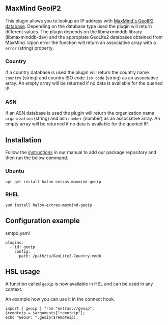 ## MaxMind GeoIP2

This plugin allows you to lookup an IP address with [MaxMind's GeoIP2 database](https://dev.maxmind.com/geoip/geolite2-free-geolocation-data). Depending on the database type used the plugin will return different values. The plugin depends on the libmaxminddb library (libmaxminddb-dev) and the appropiate GeoLite2 databases obtained from MaxMind.
Upon error the function will return an associative array with a ``error`` (string) property.

### Country
If a country database is used the plugin will return the country name ``country`` (string) and country ISO code ``iso_code`` (string) as an associative array. An empty array will be returned if no data is available for the queried IP. 

### ASN
If an ASN database is used the plugin will return the organization name ``organization`` (string) and asn ``number`` (number) as an associative array. An empty array will be returned if no data is available for the queried IP. 

## Installation

Follow the [instructions](https://docs.halon.io/manual/comp_install.html#installation) in our manual to add our package repository and then run the below command.

### Ubuntu

```
apt-get install halon-extras-maxmind-geoip
```

### RHEL

```
yum install halon-extras-maxmind-geoip
```

## Configuration example

smtpd.yaml

```
plugins:
  - id: geoip
    config:
      path: /path/to/GeoLite2-Country.mmdb
```

## HSL usage

A function called `geoip` is now available in HSL and can be used in any context.

An example how you can use it in the connect hook.

```
import { geoip } from "extras://geoip";
$remoteip = $arguments["remoteip"];
echo "GeoIP: ".geoip($remoteip);
```
